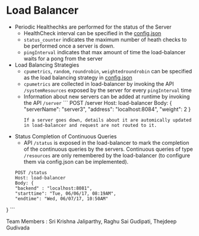 
# Load Balancer
 - Periodic Healthechks are performed for the status of the Server
	 - HealthCheck interval can be specified in the [config.json](https://github.com/jsrikrishna/fault-tolerance/blob/master/config/config.json)
	 - `status_counter` indicates the maximum number of heath checks to be performed once a server is down.
	 - `pingInterval` indicates that max amount of time the load-balancer waits for a pong from the server
 - Load Balancing Strategies
	 - `cpumetrics`, `random`, `roundrobin`, `weightedroundrobin` can be specified as the load balancing strategy in [config.json](https://github.com/jsrikrishna/fault-tolerance/blob/master/config/config.json)
	 - `cpumetrics` are collected in load-balancer by invoking the API `/systemResources` exposed by the server for every `pingInterval` time
	 - Information about new servers can be added at runtime by invoking the API `/server` ```
		POST  /server
		Host: load-balancer
		Body: {
		"serverName": "server3",
		"address": "localhost:8084",
		"weight": 2
			}
		```
		If a server goes down, details about it are automically updated in load-balancer and request are not routed to it.
 - Status Completion of Continuous Queries
	 - API `/status` is exposed in the load-balancer to mark the completion of the continuous queries by the servers. Continuous queries of type `/resources` are only remembered by the load-balancer (to configure them via config.json can be implemented).
	 ```
	 POST /status
	 Host: load-balancer
	 Body: {
	"backend" : "localhost:8081",
	"starttime": "Tue, 06/06/17, 08:19AM",
	"endtime": "Wed, 06/07/17, 10:50AM"
}
	 ```

Team Members : Sri Krishna Jaliparthy, Raghu Sai Gudipati, Thejdeep Gudivada
